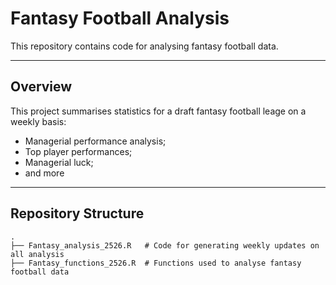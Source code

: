 # Fantasy Football Analysis

This repository contains code for analysing fantasy football data.

---

## Overview

This project summarises statistics for a draft fantasy football leage on a weekly basis:

- Managerial performance analysis;
- Top player performances;
- Managerial luck; 
- and more

---

## Repository Structure

```text
.
├── Fantasy_analysis_2526.R   # Code for generating weekly updates on all analysis
├── Fantasy_functions_2526.R  # Functions used to analyse fantasy football data
